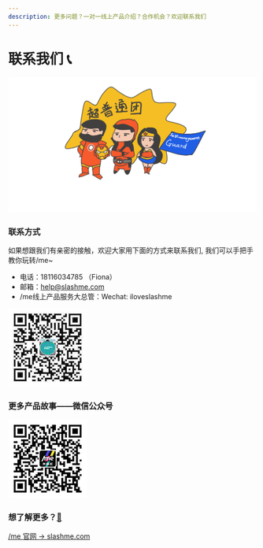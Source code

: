 ```yaml
---
description: 更多问题？一对一线上产品介绍？合作机会？欢迎联系我们
---
```


# 联系我们 📞

![&#x56E2;&#x961F;&#x6210;&#x5458;Siggi, Oli, Vanessa](.gitbook/assets/untitled_artwork-1%20%282%29.png)

### 联系方式

如果想跟我们有亲密的接触，欢迎大家用下面的方式来联系我们, 我们可以手把手教你玩转/me​~

* 电话：18116034785 （Fiona）
* 邮箱：help@slashme.com
* /me线上产品服务大总管：Wechat: iloveslashme

![&#x626B;&#x63CF;&#x6DFB;&#x52A0;&#x670D;&#x52A1;&#x5927;&#x603B;&#x7BA1;&#xFF1A;iloveslashme](.gitbook/assets/qrcode1.jpeg)

### 更多产品故事——微信公众号

![&#x626B;&#x63CF;&#x5173;&#x6CE8;&#x6211;&#x659C;&#x6760;&#x5FAE;&#x4FE1;&#x516C;&#x4F17;&#x53F7;](.gitbook/assets/qrcode2%20%281%29.png)

### **想了解更多？**[**💓**](https://emojipedia.org/beating-heart/)

[/me 官网 -&gt; slashme.com](https://www.slashme.com/)


